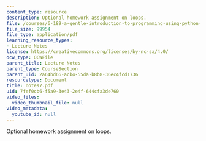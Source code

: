 ```yaml
---
content_type: resource
description: Optional homework assignment on loops.
file: /courses/6-189-a-gentle-introduction-to-programming-using-python-january-iap-2008/7fef0cb6f5a93e432e4f644cfa3de760_notes7.pdf
file_size: 99954
file_type: application/pdf
learning_resource_types:
- Lecture Notes
license: https://creativecommons.org/licenses/by-nc-sa/4.0/
ocw_type: OCWFile
parent_title: Lecture Notes
parent_type: CourseSection
parent_uid: 2a64bd66-acb4-55da-b8b8-36ec4fcd1736
resourcetype: Document
title: notes7.pdf
uid: 7fef0cb6-f5a9-3e43-2e4f-644cfa3de760
video_files:
  video_thumbnail_file: null
video_metadata:
  youtube_id: null
---
```

Optional homework assignment on loops.